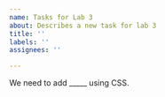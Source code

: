 ```yaml
---
name: Tasks for Lab 3
about: Describes a new task for lab 3
title: ''
labels: ''
assignees: ''

---
```


We need to add _____ using CSS.
